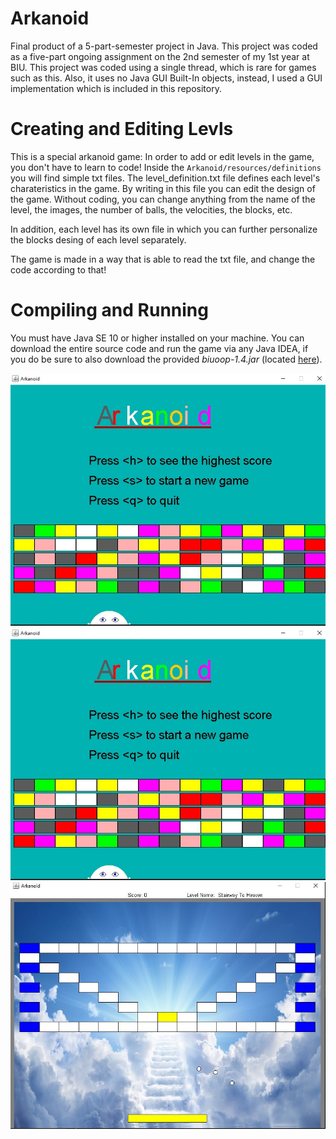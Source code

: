 # Arkanoid
Final product of a 5-part-semester project in Java. This project was coded as a five-part ongoing assignment on the 2nd semester of my 1st year at BIU. 
This project was coded using a single thread, which is rare for games such as this. Also, it uses no Java GUI Built-In objects, instead, I used a GUI implementation which is included in this repository.
# Creating and Editing Levls
This is a special arkanoid game: In order to add or edit levels in the game, you don't have to learn to code! Inside the `Arkanoid/resources/definitions` you will find simple txt files. The level_definition.txt file defines each level's charateristics in the game. By writing in this file you can edit the design of the game. Without coding, you can change anything from the name of the level, the images, the number of balls, the velocities, the blocks, etc.

In addition, each level has its own file in which you can further personalize the blocks desing of each level separately.

The game is made in a way that is able to read the txt file, and change the code according to that!

# Compiling and Running

You must have Java SE 10 or higher installed on your machine. 
You can download the entire source code and run the game via any Java IDEA, if you do be sure to also download the provided *biuoop-1.4.jar* (located [here](./biuoop-1.4.jar)).

![opening screen](./screenshots/1.jpg)
![level1](./screenshots/1.jpg)
![level2](./screenshots/2.jpg)


